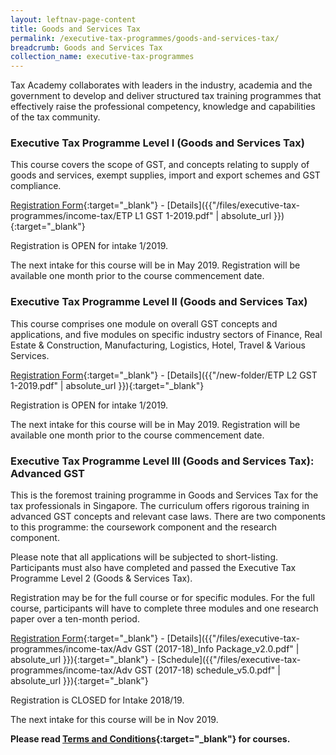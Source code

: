 ```yaml
---
layout: leftnav-page-content
title: Goods and Services Tax
permalink: /executive-tax-programmes/goods-and-services-tax/
breadcrumb: Goods and Services Tax
collection_name: executive-tax-programmes
---
```


Tax Academy collaborates with leaders in the industry, academia and the government to develop and deliver structured tax training programmes that effectively raise the professional competency, knowledge and capabilities of the tax community.

### **Executive Tax Programme Level I (Goods and Services Tax)**

This course covers the scope of GST, and concepts relating to supply of goods and services, exempt supplies, import and export schemes and GST compliance.

[Registration Form](https://docs.google.com/forms/d/e/1FAIpQLSc03JanqcD_OuydBYXcJDsXO3MwxpQdLCz2EK07aWFVhNgN1Q/viewform?usp=sf_link){:target="_blank"} - [Details]({{"/files/executive-tax-programmes/income-tax/ETP L1 GST 1-2019.pdf" | absolute_url }}){:target="_blank"}

Registration is OPEN for intake 1/2019.

The next intake for this course will be in May 2019. Registration will be available one month prior to the course commencement date.

### **Executive Tax Programme Level II (Goods and Services Tax)**

This course comprises one module on overall GST concepts and applications, and five modules on specific industry sectors of Finance, Real Estate & Construction, Manufacturing, Logistics, Hotel, Travel & Various Services.

[Registration Form](https://docs.google.com/forms/d/e/1FAIpQLSdQdYefMyQ2RFOv8FQPFrfL5uL1evLs1d1xm5uHMECuscJ9Ow/viewform?usp=sf_link){:target="_blank"} - [Details]({{"/new-folder/ETP L2 GST 1-2019.pdf" | absolute_url }}){:target="_blank"}

Registration is OPEN for intake 1/2019.

The next intake for this course will be in May 2019. Registration will be available one month prior to the course commencement date.

### **Executive Tax Programme Level III (Goods and Services Tax): Advanced GST**

This is the foremost training programme in Goods and Services Tax for the tax professionals in Singapore. The curriculum offers rigorous training in advanced GST concepts and relevant case laws. There are two components to this programme: the coursework component and the research component.

Please note that all applications will be subjected to short-listing. Participants must also have completed and passed the Executive Tax Programme Level 2 (Goods & Services Tax).

Registration may be for the full course or for specific modules. For the full course, participants will have to complete three modules and one research paper over a ten-month period.

[Registration Form](https://docs.google.com/forms/d/e/1FAIpQLSeSs-gHSMLzE5jSiH7A5xauZVrLOqpmb760XA3BS3FST9qbCg/viewform){:target="_blank"} - [Details]({{"/files/executive-tax-programmes/income-tax/Adv GST (2017-18)_Info Package_v2.0.pdf" | absolute_url }}){:target="_blank"} - [Schedule]({{"/files/executive-tax-programmes/income-tax/Adv GST (2017-18) schedule_v5.0.pdf" | absolute_url }}){:target="_blank"}

Registration is CLOSED for Intake 2018/19.

The next intake for this course will be in Nov 2019.

**Please read [Terms and Conditions](https://production-iras-tax-academy.netlify.com/executive-tax-programmes/terms-and-conditions/){:target="_blank"} for courses.**
